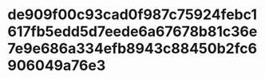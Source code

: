 # de909f00c93cad0f987c75924febc1617fb5edd5d7eede6a67678b81c36e7e9e686a334efb8943c88450b2fc6906049a76e3